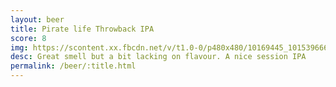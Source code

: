 ```yaml
---
layout: beer
title: Pirate life Throwback IPA
score: 8
img: https://scontent.xx.fbcdn.net/v/t1.0-0/p480x480/10169445_10153966651248745_4831098313362630542_n.jpg?oh=f67f4f1de5830cecb59c2317b40e6b02&oe=58D63411
desc: Great smell but a bit lacking on flavour. A nice session IPA
permalink: /beer/:title.html
---
```

